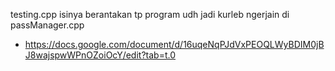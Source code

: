 testing.cpp isinya berantakan tp program udh jadi kurleb 
ngerjain di passManager.cpp
- https://docs.google.com/document/d/16uqeNqPJdVxPEOQLWyBDIM0jBJ8wajspwWPnOZoiOcY/edit?tab=t.0